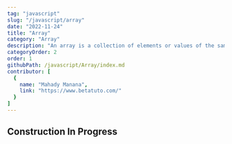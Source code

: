 ```yaml
---
tag: "javascript"
slug: "/javascript/array"
date: "2022-11-24"
title: "Array"
category: "Array"
description: "An array is a collection of elements or values of the same data type in JavaScript. It is used to store and manipulate data in a program, and can be indexed and iterated over."
categoryOrder: 2
order: 1
githubPath: /javascript/Array/index.md
contributor: [
  {
    name: "Mahady Manana",
    link: "https://www.betatuto.com/"
  }
]
---
```



## Construction In Progress

